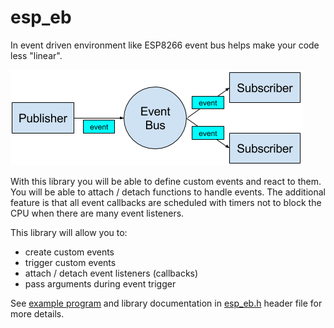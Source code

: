 # esp_eb

In event driven environment like ESP8266 event bus helps make your code less
"linear".

![EventBus](../../doc/EventBus.png)

With this library you will be able to define custom events and react to them. 
You will be able to attach / detach functions to handle events.
The additional feature is that all event callbacks are scheduled with timers 
not to block the CPU when there are many event listeners.
 
This library will allow you to:
 - create custom events
 - trigger custom events
 - attach / detach event listeners (callbacks)
 - pass arguments during event trigger
 
See [example program](../../examples/events) and library documentation in 
[esp_eb.h](include/esp_eb.h) header file for more details.
